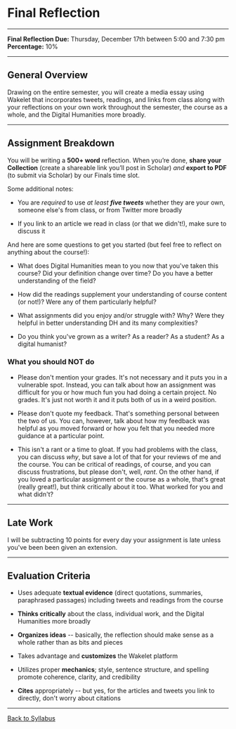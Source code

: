 # Final Reflection

_____

**Final Reflection Due:** Thursday, December 17th between 5:00 and 7:30 pm <br />
**Percentage:** 10%

_____

## General Overview

Drawing on the entire semester, you will create a media essay using Wakelet that incorporates tweets, readings, and links from class along with your reflections on your own work throughout the semester, the course as a whole, and the Digital Humanities more broadly. 
_____

## Assignment Breakdown

You will be writing a **500+ word** reflection. When you’re done, **share your Collection** (create a shareable link you’ll post in Scholar) *and* **export to PDF** (to submit via Scholar) by our Finals time slot.

Some additional notes:

* You are *required* to use *at least **five tweets*** whether they are your own, someone else's from class, or from Twitter more broadly

* If you link to an article we read in class (or that we didn't!), make sure to discuss it

And here are some questions to get you started (but feel free to reflect on anything about the course!):

* What does Digital Humanities mean to you now that you've taken this course? Did your definition change over time? Do you have a better understanding of the field?

* How did the readings supplement your understanding of course content (or not!)? Were any of them particularly helpful?

* What assignments did you enjoy and/or struggle with? Why? Were they helpful in better understanding DH and its many complexities?

* Do you think you've grown as a writer? As a reader? As a student? As a digital humanist?

### What you should NOT do

* Please don't mention your grades. It's not necessary and it puts you in a vulnerable spot. Instead, you can talk about how an assignment was difficult for you or how much fun you had doing a certain project. No grades. It's just not worth it and it puts both of us in a weird position.

* Please don't quote my feedback. That's something personal between the two of us. You can, however, talk about how my feedback was helpful as you moved forward or how you felt that you needed more guidance at a particular point. 

* This isn't a rant or a time to gloat. If you had problems with the class, you can discuss *why*, but save a lot of that for your reviews of me and the course. You can be critical of readings, of course, and you can discuss frustrations, but please don't, well, *rant*. On the other hand, if you loved a particular assignment or the course as a whole, that's great (really great!), but think critically about it too. What worked for you and what didn't? 

_____

## Late Work

I will be subtracting 10 points for every day your assignment is late unless you've been been given an extension.

_____

## Evaluation Criteria

* Uses adequate **textual evidence** (direct quotations, summaries, paraphrased passages) including tweets and readings from the course

* **Thinks critically** about the class, individual work, and the Digital Humanities more broadly

* **Organizes ideas** -- basically, the reflection should make sense as a whole rather than as bits and pieces

* Takes advantage and **customizes** the Wakelet platform 

* Utilizes proper **mechanics**; style, sentence structure, and spelling promote coherence, clarity, and credibility

* **Cites** appropriately -- but yes, for the articles and tweets you link to directly, don't worry about citations

_____

[Back to Syllabus](https://deanna-stover.github.io/coursesCNU/2020/idst270fall2020) 
